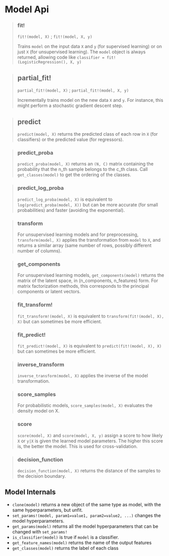 # Model Api

> ### fit!
> 
> `fit!(model, X)` ; `fit!(model, X, y)`
>
> Trains `model` on the input data `X` and `y` (for supervised learning) or on
> just `X` (for unsupervised learning).  The `model` object is always returned,
> allowing code like `classifier = fit!(LogisticRegression(), X, y)`


> ## partial_fit!
> 
> `partial_fit!(model, X)` ; `partial_fit!(model, X, y)`
>
> Incrementally trains model on the new data `X` and `y`. For instance, this
> might perform a stochastic gradient descent step.


> ## predict
> 
> `predict(model, X)` returns the predicted class of each row in `X` (for
> classifiers) or the predicted value (for regressors).

> ### predict_proba
> 
> `predict_proba(model, X)` returns an `(N, C)` matrix containing the probability
> that the n_th sample belongs to the c_th class. Call `get_classes(model)` to
> get the ordering of the classes.

> ### predict_log_proba
> 
> `predict_log_proba(model, X)` is equivalent to `log(predict_proba(model, X))`
> but can be more accurate (for small probabilities) and faster (avoiding
> the exponential).

> ### transform
> 
> For unsupervised learning models and for preprocessing, `transform(model, X)`
> applies the transformation from `model` to `X`, and returns a similar array
> (same number of rows, possibly different number of columns).

> ### get_components
> 
> For unsupervised learning models, `get_components(model)` returns the matrix of
> the latent space, in (n_components, n_features) form. For matrix factorization
> methods, this corresponds to the principal components or latent vectors.

> ### fit_transform!
> 
> `fit_transform!(model, X)` is equivalent to `transform(fit!(model, X), X)` but
> can sometimes be more efficient.

> ### fit_predict!
> 
> `fit_predict!(model, X)` is equivalent to `predict(fit!(model, X), X)` but
> can sometimes be more efficient.

> ### inverse_transform
> 
> `inverse_transform(model, X)` applies the inverse of the model transformation.

> ### score_samples
> 
> For probabilistic models, `score_samples(model, X)` evaluates the density model
> on X.

> ### score
> 
> `score(model, X)` and `score(model, X, y)` assign a score to how likely `X` or
> `y|X` is given the learned model parameters. The higher this score is, the
> better the model. This is used for cross-validation.

> ### decision_function
> 
> `decision_function(model, X)` returns the distance of the samples to the
> decision boundary.

## Model Internals

- `clone(model)` returns a new object of the same type as model, with the same
  hyperparameters, but unfit.
- `set_params!(model, param1=value1, param2=value2, ...)` changes the model
  hyperparameters.
- `get_params(model)` returns all the model hyperparameters that can be
  changed with `set_params!`
- `is_classifier(model)` is true if `model` is a classifier.
- `get_feature_names(model)` returns the name of the output features
- `get_classes(model)` returns the label of each class
